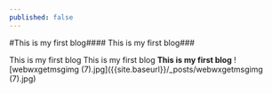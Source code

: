 ```yaml
---
published: false
---
```

#This is my first blog####
This is my first blog###

This is my first blog
This is my first blog
**This is my first blog**
![webwxgetmsgimg (7).jpg]({{site.baseurl}}/_posts/webwxgetmsgimg (7).jpg)

